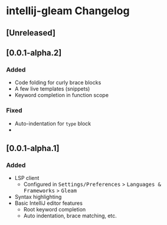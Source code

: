 <!-- Keep a Changelog guide -> https://keepachangelog.com -->

# intellij-gleam Changelog

## [Unreleased]

## [0.0.1-alpha.2]

### Added

- Code folding for curly brace blocks
- A few live templates (snippets)
- Keyword completion in function scope

### Fixed

- Auto-indentation for `type` block
- 
## [0.0.1-alpha.1]

### Added

- LSP client
  - Configured in <kbd>Settings/Preferences</kbd> > <kbd>Languages & Frameworks</kbd> > <kbd>Gleam</kbd>
- Syntax highlighting
- Basic IntelliJ editor features
  - Root keyword completion
  - Auto indentation, brace matching, etc.

